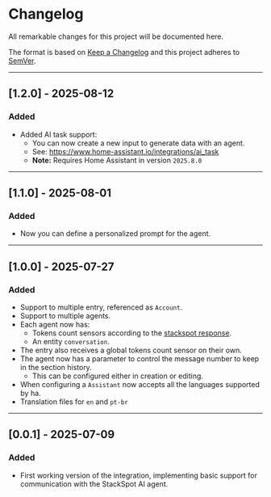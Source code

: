 # Changelog

All remarkable changes for this project will be documented here.

The format is based on [Keep a Changelog](https://keepachangelog.com/en/1.0.0/) 
and this project adheres to [SemVer](https://semver.org).

---
## [1.2.0] - 2025-08-12

### Added
- Added AI task support:
  - You can now create a new input to generate data with an agent.
  - See: https://www.home-assistant.io/integrations/ai_task
  - **Note:** Requires Home Assistant in version `2025.8.0`

---
## [1.1.0] - 2025-08-01

### Added
- Now you can define a personalized prompt for the agent.

---
## [1.0.0] - 2025-07-27

### Added
- Support to multiple entry, referenced as `Account`.
- Support to multiple agents.
- Each agent now has:
  - Tokens count sensors according to the [stackspot response](https://ai.stackspot.com/docs/agents/agent-api/agents-api#api-example).
  - An entity `conversation`.
- The entry also receives a global tokens count sensor on their own.
- The agent now has a parameter to control the message number to keep in the section history.
  - This can be configured either in creation or editing.
- When configuring a `Assistant` now accepts all the languages supported by ha.
- Translation files for `en` and `pt-br`

---
## [0.0.1] - 2025-07-09

### Added
- First working version of the integration, implementing basic support for communication with the StackSpot AI agent.